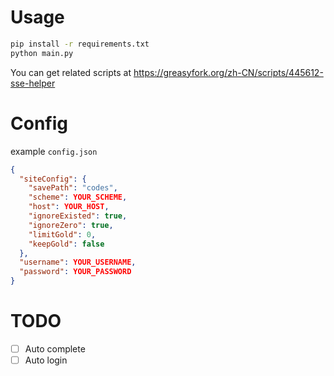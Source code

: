 # Usage
```bash
pip install -r requirements.txt
python main.py
```

You can get related scripts at https://greasyfork.org/zh-CN/scripts/445612-sse-helper

# Config
example `config.json`
```json
{
  "siteConfig": {
    "savePath": "codes",
    "scheme": YOUR_SCHEME,
    "host": YOUR_HOST,
    "ignoreExisted": true,
    "ignoreZero": true,
    "limitGold": 0,
    "keepGold": false
  },
  "username": YOUR_USERNAME,
  "password": YOUR_PASSWORD
}
```

# TODO
- [ ] Auto complete
- [ ] Auto login